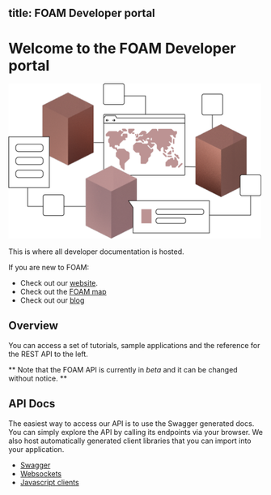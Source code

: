 title: FOAM Developer portal
---

# Welcome to the FOAM Developer portal

<img src="images/devportal.png" width="500">

This is where all developer documentation is hosted.

If you are new to FOAM:

+ Check out our [website](https://foam.space).
+ Check out the [FOAM map](https://map.foam.space)
+ Check out our [blog](https://blog.foam.space)

## Overview

You can access a set of tutorials, sample applications and the reference for the REST API to the left.

** Note that the FOAM API is currently in _beta_ and it can be changed without notice. **

## API Docs

The easiest way to access our API is to use the Swagger generated docs. You can simply explore the API by calling its endpoints via your browser. We also host automatically generated client libraries that you can import into your application.
+ [Swagger](swagger/ui.html)
+ [Websockets](swagger/websockets.html)
+ [Javascript clients](swagger/intro.html)

